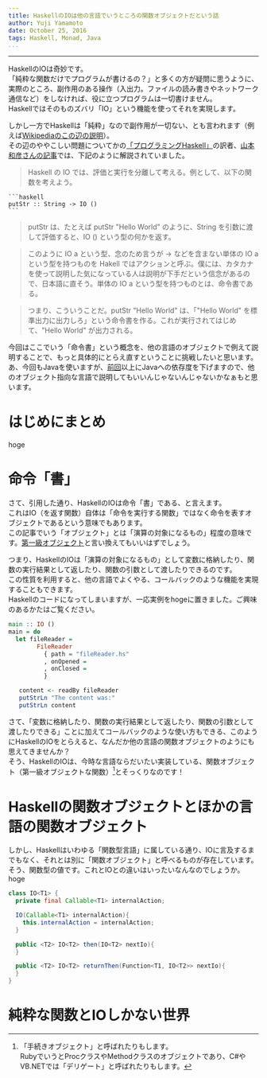 ```yaml
---
title: HaskellのIOは他の言語でいうところの関数オブジェクトだという話
author: Yuji Yamamoto
date: October 25, 2016
tags: Haskell, Monad, Java
...
```

---

HaskellのIOは奇妙です。  
「純粋な関数だけでプログラムが書けるの？」と多くの方が疑問に思うように、実際のところ、副作用のある操作（入出力。ファイルの読み書きやネットワーク通信など）をしなければ、役に立つプログラムは一切書けません。  
Haskellではそのものズバリ「IO」という機能を使ってそれを実現します。

しかし一方でHaskellは「純粋」なので副作用が一切ない、とも言われます（例えば[Wikipediaのこの辺の説明](https://ja.wikipedia.org/w/index.php?title=Haskell&oldid=59994146#.E5.85.A5.E5.87.BA.E5.8A.9B)）。  
その辺のややこしい問題についてかの[「プログラミングHaskell」](https://estore.ohmsha.co.jp/titles/978427406781P)の訳者、[山本和彦さんの記事](http://d.hatena.ne.jp/kazu-yamamoto/20090627/1246135829)では、下記のように解説されていました。

> Haskell の IO では、評価と実行を分離して考える。例として、以下の関数を考えよう。

>
    ```haskell
    putStr :: String -> IO ()
    ```

> putStr は、たとえば putStr "Hello World" のように、String を引数に渡して評価すると、IO () という型の何かを返す。

> このように IO a という型、念のため言うが -> などを含まない単体の IO a という型を持つものを Hakell ではアクションと呼ぶ。僕には、カタカナを使って説明した気になっている人は説明が下手だという信念があるので、日本語に直そう。単体の IO a という型を持つものとは、命令書である。

> つまり、こういうことだ。putStr "Hello World" は、「"Hello World" を標準出力に出力しろ」という命令書を作る。これが実行されてはじめて、"Hello World" が出力される。

今回はここでいう「命令書」という概念を、他の言語のオブジェクトで例えて説明することで、もっと具体的にとらえ直すということに挑戦したいと思います。  
あ、今回もJavaを使いますが、[前回](/posts/2016/04-monad-in-java.html)以上にJavaへの依存度を下げますので、他のオブジェクト指向な言語で説明してもいいんじゃないんじゃないかなぁもと思います。

# はじめにまとめ

hoge

# 命令「書」

さて、引用した通り、HaskellのIOは命令「書」である、と言えます。  
これはIO（を返す関数）自体は「命令を実行する関数」ではなく命令を表すオブジェクトであるという意味でもあります。  
この記事でいう「オブジェクト」とは「演算の対象になるもの」程度の意味です。[第一級オブジェクト](https://ja.wikipedia.org/wiki/%E7%AC%AC%E4%B8%80%E7%B4%9A%E3%82%AA%E3%83%96%E3%82%B8%E3%82%A7%E3%82%AF%E3%83%88)と言い換えてもいいはずでしょう。

つまり、HaskellのIOは「演算の対象になるもの」として変数に格納したり、関数の実行結果として返したり、関数の引数として渡したりできるのです。  
この性質を利用すると、他の言語でよくやる、コールバックのような機能を実現することもできます。  
Haskellのコードになってしまいますが、一応実例をhogeに置きました。ご興味のあるかたはご覧ください。

```haskell
main :: IO ()
main = do
  let fileReader =
        FileReader
          { path = "fileReader.hs"
          , onOpened = 
          , onClosed = 
          }

   content <- readBy fileReader
   putStrLn "The content was:"
   putStrLn content
```

さて、「変数に格納したり、関数の実行結果として返したり、関数の引数として渡したりできる」ことに加えてコールバックのような使い方もできる、このようにHaskellのIOをとらえると、なんだか他の言語の関数オブジェクトのようにも思えてきませんか？  
そう、HaskellのIOは、今時な言語ならだいたい実装している、関数オブジェクト（第一級オブジェクトな関数）[^functionObject]とそっくりなのです！

[^functionObject]: 「手続きオブジェクト」と呼ばれたりもします。  
RubyでいうとProcクラスやMethodクラスのオブジェクトであり、C#やVB.NETでは「デリゲート」と呼ばれたりもします。

# Haskellの関数オブジェクトとほかの言語の関数オブジェクト

しかし、Haskellはいわゆる「関数型言語」に属している通り、IOに言及するまでもなく、それとは別に「関数オブジェクト」と呼べるものが存在しています。  
そう、関数型の値です。これとIOとの違いはいったいなんなのでしょうか。hoge

```java
class IO<T1> {
  private final Callable<T1> internalAction;

  IO(Callable<T1> internalAction){
    this.internalAction = internalAction;
  }

  public <T2> IO<T2> then(IO<T2> nextIo){
  }

  public <T2> IO<T2> returnThen(Function<T1, IO<T2>> nextIo){
  }
}
```

# 純粋な関数とIOしかない世界
